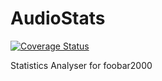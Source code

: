 # AudioStats
[![Coverage Status](https://coveralls.io/repos/github/Olezhich/AudioStats/badge.svg?branch=dev)](https://coveralls.io/github/Olezhich/AudioStats?branch=dev)

Statistics Analyser for foobar2000
